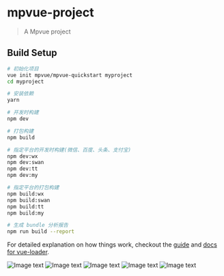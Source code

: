 # mpvue-project

> A Mpvue project

## Build Setup

``` bash
# 初始化项目
vue init mpvue/mpvue-quickstart myproject
cd myproject

# 安装依赖
yarn

# 开发时构建
npm dev

# 打包构建
npm build

# 指定平台的开发时构建(微信、百度、头条、支付宝)
npm dev:wx
npm dev:swan
npm dev:tt
npm dev:my

# 指定平台的打包构建
npm build:wx
npm build:swan
npm build:tt
npm build:my

# 生成 bundle 分析报告
npm run build --report
```

For detailed explanation on how things work, checkout the [guide](http://vuejs-templates.github.io/webpack/) and [docs for vue-loader](http://vuejs.github.io/vue-loader).


![Image text](https://github.com/walker95279527/mpvue-project/blob/master/images/1.PNG)
![Image text](https://github.com/walker95279527/mpvue-project/blob/master/images/2.PNG)
![Image text](https://github.com/walker95279527/mpvue-project/blob/master/images/3.PNG)
![Image text](https://github.com/walker95279527/mpvue-project/blob/master/images/4.PNG)
![Image text](https://github.com/walker95279527/mpvue-project/blob/master/images/5.PNG)

